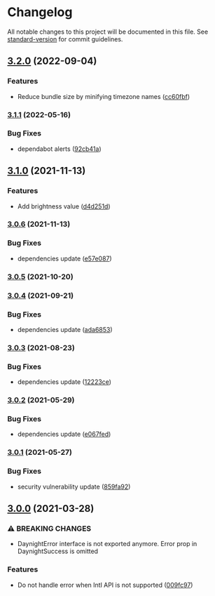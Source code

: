 # Changelog

All notable changes to this project will be documented in this file. See [standard-version](https://github.com/conventional-changelog/standard-version) for commit guidelines.

## [3.2.0](https://github.com/romanyanke/daynight/compare/v3.1.1...v3.2.0) (2022-09-04)


### Features

* Reduce bundle size by minifying timezone names ([cc60fbf](https://github.com/romanyanke/daynight/commit/cc60fbf95d97b731755d11d5255e1171d46dcca0))

### [3.1.1](https://github.com/romanyanke/daynight/compare/v3.1.0...v3.1.1) (2022-05-16)


### Bug Fixes

* dependabot alerts ([92cb41a](https://github.com/romanyanke/daynight/commit/92cb41ab9f8d1de2644dd9ce8e0d20addf573002))

## [3.1.0](https://github.com/romanyanke/daynight/compare/v3.0.6...v3.1.0) (2021-11-13)


### Features

* Add brightness value ([d4d251d](https://github.com/romanyanke/daynight/commit/d4d251dd2ea3b131f3d4807a84acca85be4ee251))

### [3.0.6](https://github.com/romanyanke/daynight/compare/v3.0.5...v3.0.6) (2021-11-13)


### Bug Fixes

* dependencies update ([e57e087](https://github.com/romanyanke/daynight/commit/e57e0871b2dc02429f56a3074aadef2e77736ec0))

### [3.0.5](https://github.com/romanyanke/daynight/compare/v3.0.4...v3.0.5) (2021-10-20)

### [3.0.4](https://github.com/romanyanke/daynight/compare/v3.0.3...v3.0.4) (2021-09-21)


### Bug Fixes

* dependencies update ([ada6853](https://github.com/romanyanke/daynight/commit/ada6853bb38b3c273b457df3fbd6a3c0cae6c83b))

### [3.0.3](https://github.com/romanyanke/daynight/compare/v3.0.2...v3.0.3) (2021-08-23)


### Bug Fixes

* dependencies update ([12223ce](https://github.com/romanyanke/daynight/commit/12223cefe8d62f86242a8878ac1cb635564c30de))

### [3.0.2](https://github.com/romanyanke/daynight/compare/v3.0.1...v3.0.2) (2021-05-29)


### Bug Fixes

* dependencies update ([e067fed](https://github.com/romanyanke/daynight/commit/e067fed8f2653c352f0f05829cf76e08926e711f))

### [3.0.1](https://github.com/romanyanke/daynight/compare/v3.0.0...v3.0.1) (2021-05-27)


### Bug Fixes

* security vulnerability update ([859fa92](https://github.com/romanyanke/daynight/commit/859fa92fd20588d09f15c285519878df04d8501c))

## [3.0.0](https://github.com/romanyanke/daynight/compare/v2.0.12...v3.0.0) (2021-03-28)


### ⚠ BREAKING CHANGES

* DaynightError interface is not exported anymore. Error prop in DaynightSuccess is omitted

### Features

* Do not handle error when Intl API is not supported ([009fc97](https://github.com/romanyanke/daynight/commit/009fc97d69ec8ec4c4d8e72ceb2f50c223871511))
